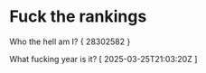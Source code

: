 # Fuck the rankings

Who the hell am I?
{ 28302582 }

What fucking year is it?
[ 2025-03-25T21:03:20Z ]

